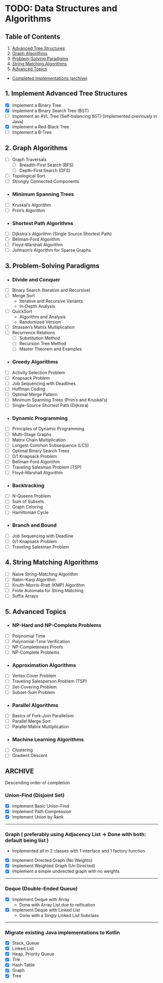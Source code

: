 # TODO: Data Structures and Algorithms

## Table of Contents
1. [Advanced Tree Structures](#1-implement-advanced-tree-structures)
2. [Graph Algorithms](#2-graph-algorithms)
3. [Problem-Solving Paradigms](#3-problem-solving-paradigms)
4. [String Matching Algorithms](#4-string-matching-algorithms)
5. [Advanced Topics](#5-advanced-topics)
- [Completed Implementations (archive)](#archive)

## 1. Implement Advanced Tree Structures
- [X] Implement a Binary Tree
- [X] Implement a Binary Search Tree (BST)
- [ ] Implement an AVL Tree (Self-balancing BST) [Implemented previously in Java]
- [X] Implement a Red-Black Tree
- [ ] Implement a B-Tree

## 2. Graph Algorithms
- [ ] Graph Traversals
  - [ ] Breadth-First Search (BFS)
  - [ ] Depth-First Search (DFS)
- [ ] Topological Sort
- [ ] Strongly Connected Components
  
- ### Minimum Spanning Trees
- [ ] Kruskal’s Algorithm
- [ ] Prim’s Algorithm

- ### Shortest Path Algorithms
- [ ] Dijkstra's Algorithm (Single Source Shortest Path)
- [ ] Bellman-Ford Algorithm 
- [ ] Floyd-Warshall Algorithm 
- [ ] Johnson’s Algorithm for Sparse Graphs

## 3. Problem-Solving Paradigms

- ### Divide and Conquer
- [ ] Binary Search (Iterative and Recursive)
- [ ] Merge Sort 
  - Iterative and Recursive Variants 
  - In-Depth Analysis
- [ ] QuickSort 
  - Algorithm and Analysis
  - Randomized Version 
- [ ] Strassen’s Matrix Multiplication 
- [ ] Recurrence Relations 
  - [ ] Substitution Method 
  - [ ] Recursion Tree Method
  - [ ] Master Theorem and Examples

- ### Greedy Algorithms
- [ ] Activity Selection Problem
- [ ] Knapsack Problem
- [ ] Job Sequencing with Deadlines
- [ ] Huffman Coding
- [ ] Optimal Merge Pattern
- [ ] Minimum Spanning Trees (Prim’s and Kruskal’s)
- [ ] Single-Source Shortest Path (Dijkstra)

- ### Dynamic Programming
- [ ] Principles of Dynamic Programming
- [ ] Multi-Stage Graphs
- [ ] Matrix Chain Multiplication
- [ ] Longest Common Subsequence (LCS)
- [ ] Optimal Binary Search Trees
- [ ] 0/1 Knapsack Problem
- [ ] Bellman-Ford Algorithm
- [ ] Traveling Salesman Problem (TSP)
- [ ] Floyd-Warshall Algorithm

- ### Backtracking
- [ ] N-Queens Problem
- [ ] Sum of Subsets
- [ ] Graph Coloring
- [ ] Hamiltonian Cycle

- ### Branch and Bound
- [ ] Job Sequencing with Deadline
- [ ] 0/1 Knapsack Problem
- [ ] Traveling Salesman Problem

## 4. String Matching Algorithms
- [ ] Naive String-Matching Algorithm
- [ ] Rabin-Karp Algorithm
- [ ] Knuth-Morris-Pratt (KMP) Algorithm
- [ ] Finite Automata for String Matching
- [ ] Suffix Arrays

## 5. Advanced Topics

- ### NP-Hard and NP-Complete Problems
- [ ] Polynomial Time
- [ ] Polynomial-Time Verification
- [ ] NP-Completeness Proofs
- [ ] NP-Complete Problems

- ### Approximation Algorithms
- [ ] Vertex Cover Problem
- [ ] Traveling Salesperson Problem (TSP)
- [ ] Set-Covering Problem
- [ ] Subset-Sum Problem

- ### Parallel Algorithms
- [ ] Basics of Fork-Join Parallelism
- [ ] Parallel Merge Sort
- [ ] Parallel Matrix Multiplication

- ### Machine Learning Algorithms
- [ ] Clustering
- [ ] Gradient Descent

## ARCHIVE
Descending order of completion

### Union-Find (Disjoint Set)
- [X] Implement Basic Union-Find
- [X] Implement Path Compression
- [X] Implement Union by Rank

---

### Graph ( preferably using Adjacency List -> Done with both: default being list )
- Implemented all in 2 classes with 1 interface and 1 factory function
- [X] Implement Directed Graph (No Weights)
- [X] Implement Weighted Graph (Un Directed)
- [X] Implement a simple undirected graph with no weights

---

### Deque (Double-Ended Queue)
- [X] Implement Deque with Array
  - Done with Array List due to reification
- [X] Implement Deque with Linked List
  - Done with a Singly Linked List Subclass

---

### Migrate existing Java implementations to Kotlin
- [X] Stack, Queue
- [X] Linked List
- [X] Heap, Priority Queue
- [X] Trie
- [X] Hash Table
- [X] Graph
- [X] Tree